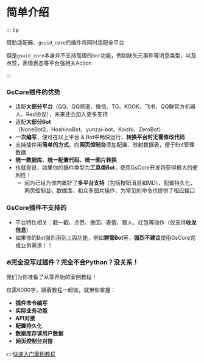 # 简单介绍<Badge type="tip" text="简单" />

::: tip

借助适配器、`gsuid_core`的插件将同时适配全平台

但是`gsuid_core`本身并不支持高级的`Bot`功能，例如缺失元事件等消息类型，以及点赞，表情表态等平台强相关Action

:::

### GsCore插件的优势

- 适配**大部分平台**（QQ、QQ频道、微信、TG、KOOK、飞书、QQ群官方机器人、Red协议），未来还会加入更多支持
- 适配**大部分Bot**（NoneBot2，HoshinoBot、yunzai-bot、Koishi、ZeroBot）
- **一次编写**，便可在以上平台 & Bot中畅快运行，**转换平台时无需修改代码**
- 支持插件用**简单的方式**，向**网页控制台**添加配置、映射数据表，便于Bot管理数据
- **统一数据库、统一配置代码、统一图片转换**
- 也就是说，如果你的插件类型为**工具类Bot**，使用GsCore开发将获得极大的便利性！
  - 因为已经为你内置好了**多平台支持**（包括按钮消息和MD）、配置持久化、网页控制台、数据库、和众多图片操作、为常见的命令也提供了相应接口


### GsCore插件不支持的

- 平台特性相关：戳一戳、点赞、撤回、表情、踢人、红包等动作（仅支持**收发信息**）
- 如果你的Bot强烈用到上面功能，例如**群管Bot**等，**强烈不建议**使用GsCore完成业务需求！！



###  🔥完全没写过插件？完全不会Python？没关系！

我们为你准备了从零开始的案例教程！

仅需6000字，跟着教程一起做，就带你掌握：

- **插件命令编写**
- **实际业务功能**
- **API对接**
- **配置持久化**
- **数据库存读用户数据**
- **网页控制台对接**

 👉[快速入门案例教程](./CookBook.md)

